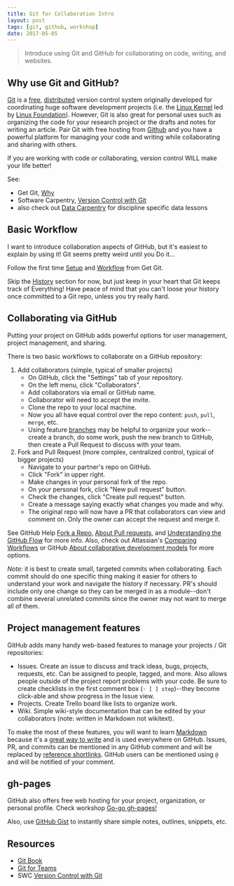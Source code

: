```yaml
---
title: Git for Collaboration Intro
layout: post
tags: [git, github, workshop]
date: 2017-05-05
---
```


> Introduce using Git and GitHub for collaborating on code, writing, and websites.

## Why use Git and GitHub?

[Git](https://git-scm.com/) is a [free](https://www.gnu.org/philosophy/free-sw.en.html), [distributed](https://en.wikipedia.org/wiki/Distributed_version_control) version control system originally developed for coordinating huge software development projects (i.e. the [Linux Kernel](https://www.kernel.org/) led by [Linux Foundation](https://www.linuxfoundation.org/about)). 
However, Git is also great for personal uses such as organizing the code for your research project or the drafts and notes for writing an article. 
Pair Git with free hosting from [Github](https://github.com/) and you have a powerful platform for managing your code and writing while collaborating and sharing with others.

If you are working with code or collaborating, version control WILL make your life better!

See: 

- Get Git, [Why](https://uidaholib.github.io/get-git/1why.html)
- Software Carpentry, [Version Control with Git](https://swcarpentry.github.io/git-novice/)
- also check out [Data Carpentry](https://www.datacarpentry.org/lessons/) for discipline specific data lessons

## Basic Workflow

I want to introduce collaboration aspects of GitHub, but it's easiest to explain by using it! 
Git seems pretty weird until you Do it... 

Follow the first time [Setup](https://uidaholib.github.io/get-git/2setup.html) and [Workflow](https://uidaholib.github.io/get-git/3workflow.html) from Get Git.

Skip the [History](https://uidaholib.github.io/get-git/4history.html) section for now, but just keep in your heart that Git keeps track of Everything! 
Have peace of mind that you can't loose your history once committed to a Git repo, unless you try really hard.

## Collaborating via GitHub

Putting your project on GitHub adds powerful options for user management, project management, and sharing.

There is two basic workflows to collaborate on a GitHub repository:

1. Add collaborators (simple, typical of smaller projects)
    - On GitHub, click the "Settings" tab of your repository.
    - On the left menu, click "Collaborators".
    - Add collaborators via email or GitHub name.
    - Collaborator will need to accept the invite.
    - Clone the repo to your local machine.
    - Now you all have equal control over the repo content: `push`, `pull`, `merge`, etc. 
    - Using feature [branches](https://git-scm.com/book/en/v2/Git-Branching-Branches-in-a-Nutshell) may be helpful to organize your work--create a branch, do some work, push the new branch to GitHub, then create a Pull Request to discuss with your team.
2. Fork and Pull Request (more complex, centralized control, typical of bigger projects)
    - Navigate to your partner's repo on GitHub.
    - Click "Fork" in upper right.
    - Make changes in your personal fork of the repo.
    - On your personal fork, click "New pull request" button.
    - Check the changes, click "Create pull request" button.
    - Create a message saying exactly what changes you made and why.
    - The original repo will now have a PR that collaborators can view and comment on. Only the owner can accept the request and merge it.

See GitHub Help [Fork a Repo](https://help.github.com/articles/fork-a-repo/), [About Pull requests](https://help.github.com/articles/about-pull-requests/), and [Understanding the GitHub Flow](https://guides.github.com/introduction/flow/) for more info.
Also, check out Atlassian's [Comparing Workflows](https://www.atlassian.com/git/tutorials/comparing-workflows) or GitHub [About collaborative development models](https://help.github.com/en/articles/about-collaborative-development-models) for more options.

*Note:* it is best to create small, targeted commits when collaborating.
Each commit should do one specific thing making it easier for others to understand your work and navigate the history if necessary.
PR's should include only one change so they can be merged in as a module--don't combine several unrelated commits since the owner may not want to merge all of them. 

## Project management features

GitHub adds many handy web-based features to manage your projects / Git repositories:

- Issues. Create an issue to discuss and track ideas, bugs, projects, requests, etc. Can be assigned to people, tagged, and more. Also allows people outside of the project report problems with your code. Be sure to create checklists in the first comment box (`- [ ] step`)--they become click-able and show progress in the Issue view.
- Projects. Create Trello board like lists to organize work.
- Wiki. Simple wiki-style documentation that can be edited by your collaborators (note: written in Markdown not wikitext).

To make the most of these features, you will want to learn [Markdown](https://help.github.com/articles/basic-writing-and-formatting-syntax/) because it's a [great way to write](https://evanwill.github.io/_drafts/notes/writing-markdown.html) and is used everywhere on GitHub.
Issues, PR, and commits can be mentioned in any GitHub comment and will be replaced by [reference shortlinks](https://help.github.com/articles/autolinked-references-and-urls/). 
GitHub users can be mentioned using `@` and will be notified of your comment.

## gh-pages

GitHub also offers free web hosting for your project, organization, or personal profile.
Check workshop [Go-go gh-pages!](https://evanwill.github.io/go-go-ghpages/)

Also, use [GitHub Gist](https://gist.github.com/) to instantly share simple notes, outlines, snippets, etc.

## Resources

- [Git Book](https://git-scm.com/book)
- [Git for Teams](http://gitforteams.com/)
- SWC [Version Control with Git](http://swcarpentry.github.io/git-novice/)
